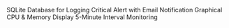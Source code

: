 SQLite Database for Logging
Critical Alert with Email Notification
Graphical CPU & Memory Display
5-Minute Interval Monitoring
